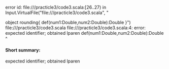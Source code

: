 error id: file://<WORKSPACE>/practicle3/code3.scala:[26..27) in Input.VirtualFile("file://<WORKSPACE>/practicle3/code3.scala", "

object rounding{
    def(num1:Double,num2:Double):Double
}")
file://<WORKSPACE>/practicle3/code3.scala
file://<WORKSPACE>/practicle3/code3.scala:4: error: expected identifier; obtained lparen
    def(num1:Double,num2:Double):Double
       ^
#### Short summary: 

expected identifier; obtained lparen